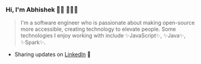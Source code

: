### Hi, I'm Abhishek 👋🏾 🧑🏾‍💻
> I'm a software engineer who is passionate about making open-source more accessible, creating technology to elevate people. Some technologies I enjoy working with include ✨JavaScript✨, ✨Java✨, ✨Spark✨.

- Sharing updates on [LinkedIn](https://www.linkedin.com/in/abhishek-kumar-mishra-64710271/) 💼 



